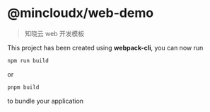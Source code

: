 # @mincloudx/web-demo

> 知晓云 web 开发模板

This project has been created using **webpack-cli**, you can now run

```bash
npm run build
```

or

```bash
pnpm build
```

to bundle your application
